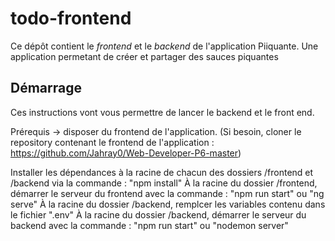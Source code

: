# todo-frontend
Ce dépôt contient le _frontend_ et le _backend_ de l'application Piiquante. Une application permetant de créer et partager des sauces piquantes
 
## Démarrage 
Ces instructions vont vous permettre de lancer le backend et le front end.


Prérequis -> disposer du frontend de l'application. (Si besoin, cloner le repository contenant 
le frontend de l'application : https://github.com/Jahray0/Web-Developer-P6-master)

Installer les dépendances à la racine de chacun des dossiers /frontend et /backend via la commande : "npm install"
À la racine du dossier /frontend, démarrer le serveur du frontend avec la commande : "npm run start" ou "ng serve"
À la racine du dossier /backend, remplcer les variables contenu dans le fichier ".env"
À la racine du dossier /backend, démarrer le serveur du backend avec la commande : "npm run start" ou "nodemon server"
